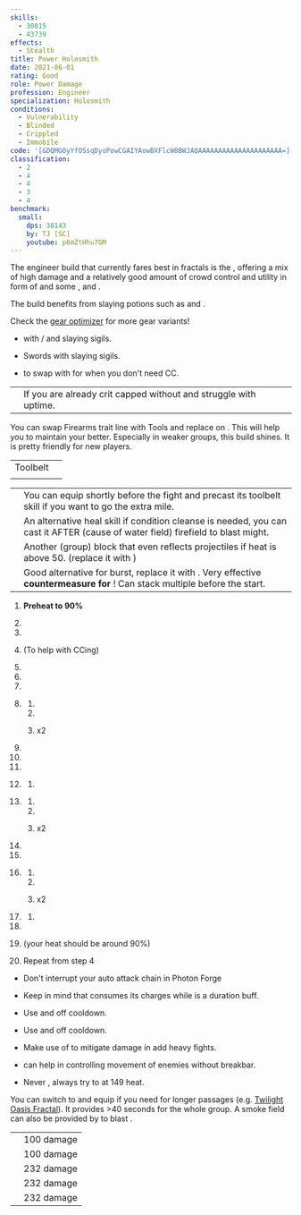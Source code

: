 ```yaml
---
skills:
  - 30815
  - 43739
effects:
  - Stealth
title: Power Holosmith
date: 2021-06-01
rating: Good
role: Power Damage
profession: Engineer
specialization: Holosmith
conditions:
  - Vulnerability
  - Blinded
  - Crippled
  - Immobile
code: '[&DQMGOyYfOSsqDyoPowCGAIYAowBXFlcW8BWJAQAAAAAAAAAAAAAAAAAAAAA=]'
classification:
  - 2
  - 4
  - 4
  - 3
  - 4
benchmark:
  small:
    dps: 38143
    by: TJ [SC]
    youtube: p6mZtHhu7GM
---
```


The engineer build that currently fares best in fractals is the <Specialization text="Power Holosmith" name="Holosmith"/>, offering a mix of high damage and a relatively good amount of crowd control and utility in form of <Condition name="Vulnerability"/> and some <Condition name="Blinded"/>, <Condition name="Crippled"/> and <Condition name="Immobile"/>.

The build benefits from slaying potions such as <Item id="50082"/> and <Item name="Impact" type="Sigil"/>.

<Divider text="Equipment"/>

Check the [gear optimizer](http://old.discretize.eu) for more gear variants!

<Grid>
<GridItem sm="4">
<Armor weight="Medium" helmId="48087" helmRuneId="24836" helmAffix="Berserker" helmRune="Scholar" shouldersId="48089" shouldersRuneId="24836" shouldersAffix="Berserker" shouldersRune="Scholar" coatId="48085" coatRuneId="24836" coatAffix="Berserker" coatRune="Scholar" glovesId="48086" glovesRuneId="24836" glovesAffix="Berserker" glovesRune="Scholar" leggingsId="48088" leggingsRuneId="24836" leggingsAffix="Berserker" leggingsRune="Scholar" bootsId="48084" bootsRuneId="24836" bootsAffix="Berserker" bootsRune="Scholar" helmInfusionId="49432" shouldersInfusionId="49432" coatInfusionId="49432" glovesInfusionId="49432" leggingsInfusionId="49432" bootsInfusionId="49432"/>
</GridItem>

<GridItem sm="4">
<Weapons weapon1MainType="Sword" weapon1MainAffix="Berserker" weapon1MainSigil1="Force" weapon1OffSigil="Impact" weapon1OffType="Shield" weapon1OffAffix="Berserker" weapon1MainInfusion1Id="49432" weapon1OffInfusionId="49432"/>

<Card title="Alternative weapons">

- <Item id="46768"/> with <Item id="36053" disableText/> / <Item id="24615" disableText/> and slaying sigils.

- Swords with slaying sigils.

- <Item id="46767"/> to swap with <Item id="46770"/> for when you don't need CC.

</Card>
</GridItem>

<GridItem sm="4">
<BackAndTrinkets backItemId="49390" backItemAffix="Berserker" accessory1Id="39233" accessory1Affix="Berserker" accessory2Id="39232" accessory2Affix="Berserker" amuletId="39273" amuletAffix="Berserker" ring1Id="75669" ring1Affix="Berserker" ring2Id="76024" ring2Affix="Berserker" backItemInfusion1Id="49432" backItemInfusion2Id="49432" accessory1InfusionId="49432" accessory2InfusionId="49432" ring1Infusion1Id="49432" ring1Infusion2Id="49432" ring1Infusion3Id="49432" ring2Infusion1Id="49432" ring2Infusion2Id="49432" ring2Infusion3Id="49432"/>

<Consumables foodId="41569" utilityId="67530" infusionId="37131"/>
</GridItem>
</Grid>

<Divider text="Build"/>

<Grid>
<GridItem sm="7">
<Traits traits1Id="38" traits1="Firearms" traits1SelectedIds="1914,1923,526" traits2Id="6" traits2="Explosives" traits2SelectedIds="1882,1892,1947" traits3Id="57" traits3="Holosmith" traits3SelectedIds="2106,2152,2137"/>

<Card title="Situational Traits">

|                                                       |                                                                                                                    |
| ----------------------------------------------------- | ------------------------------------------------------------------------------------------------------------------ |
| <Trait name="Sanguine Array" size="big" disableText/> | If you are already crit capped without <Trait name="High Caliber"/> and struggle with <Boon name="Might"/> uptime. |

You can swap Firearms trait line with Tools and replace <Skill id="5805"/> on <Skill id="43739"/>. This will help you to maintain your <Boon name="Quickness"/> better. Especially in weaker groups, this build shines. It is pretty friendly for new players.<Traits traits1Id="21" traits1="Tools" traits1SelectedIds="532,512,1856" unembossed/>
</Card>
</GridItem>

<GridItem sm="5">
<Skills healId="21659" utility1Id="5818" utility2Id="6020" utility3Id="42842" eliteId="42009"/>

<Card title="Additional Skills">

|                                           |                                                                                                                                                                                                               |
| ----------------------------------------- | ------------------------------------------------------------------------------------------------------------------------------------------------------------------------------------------------------------- |
| Toolbelt                                  | <Skill id="21661" size="big" disableText/><Skill id="6178" size="big" disableText/><Skill id="6172" size="big" disableText/><Skill id="42163" size="big" disableText/>                                        |
| <Skill id="6020" size="big" disableText/> | <Skill id="5806" size="big" disableText/><Skill id="5807" size="big" disableText/><Skill id="5808" size="big" disableText/><Skill id="5809" size="big" disableText/><Skill id="5810" size="big" disableText/> |

</Card>

<Card title="Situational Skills">

|                                            |                                                                                                                                                                                                       |
| ------------------------------------------ | ----------------------------------------------------------------------------------------------------------------------------------------------------------------------------------------------------- |
| <Skill id="5977" size="big" disableText/>  | You can equip <Skill id="5927"/> shortly before the fight and precast its toolbelt skill if you want to go the extra mile.                                                                            |
| <Skill id="5857" size="big" disableText/>  | An alternative heal skill if condition cleanse is needed, you can cast it AFTER (cause of water field) firefield to blast might.                                                                      |
| <Skill id="43739" size="big" disableText/> | Another (group) block that even reflects projectiles if heat is above 50. (replace it with <Skill id="6020"/>)                                                                                        |
| <Skill id="30337" size="big" disableText/> | Good alternative for burst, replace it with <Skill id="5818"/>. Very effective **countermeasure for <Instability name="No Pain, No Gain"/>**! Can stack multiple <Skill id="6164"/> before the start. |

</Card>
</GridItem>
</Grid>

<Divider text="Details"/>

<Grid>
<GridItem sm="7">
<Card title="Rotation">

1.  **Preheat to 90%**

2.  <Skill name="Laser Disk" profession="Engineer"/>

3.  <Skill name="engage Photon Forge" profession="Engineer"/>

4.  <Skill name="Prime light beam" profession="Engineer"/> (To help with CCing)

5.  <Skill name="Grenade Barrage" profession="Engineer"/>

6.  <Skill name="Corona Burst" profession="Engineer"/>

7.  <Skill name="Photon Blitz" profession="Engineer"/>

8.  <Skill name="Light Strike" profession="Engineer"/>

    1.  <Skill name="Bright Slash" profession="Engineer"/>

    2.  <Skill name="Flash Cutter" profession="Engineer"/>

    3.  x2

9.  <Skill name="Corona Burst" profession="Engineer"/>

10. <Skill name="Deactivate Photon Forge" profession="Engineer"/>

11. <Skill name="Refraction Cutter" profession="Engineer"/>

12. <Skill name="Shrapnel Grenade" profession="Engineer"/>

    1.  <Skill name="Poison Grenade" profession="Engineer"/>

13. <Skill name="Sun Edge" profession="Engineer"/>

    1.  <Skill name="Sun Ripper" profession="Engineer"/>

    2.  <Skill name="Gleam Saber" profession="Engineer"/>

    3.  x2

14. <Skill name="Refraction Cutter" profession="Engineer"/>

15. <Skill name="Shrapnel Grenade" profession="Engineer"/>

16. <Skill name="Sun Edge" profession="Engineer"/>

    1.  <Skill name="Sun Ripper" profession="Engineer"/>

    2.  <Skill name="Gleam Saber" profession="Engineer"/>

    3.  x2

17. <Skill name="Refraction Cutter" profession="Engineer"/>

    1.  <Skill name="Blowtorch" profession="Engineer"/>

18. <Skill name="Shrapnel Grenade" profession="Engineer"/>

19. <Skill name="engage Photon Forge" profession="Engineer"/> (your heat should be around 90%)

20. Repeat from step 4

</Card>
</GridItem>

<GridItem sm="5">
<Card title="Notes and Tips">

- Don't interrupt your auto attack chain in Photon Forge

- Keep in mind that <Trait id="2106"/> consumes its charges while <Trait id="2122"/> is a duration buff.

- Use <Skill id="42842"/> and <Skill id="42009"/> off cooldown.

- Use <Skill id="6178"/> and <Skill id="42163"/> off cooldown.

- Make use of <Skill id="5808"/> to mitigate damage in add heavy fights.

- <Skill id="5830"/> can help in controlling movement of enemies without breakbar.

- Never <Skill id="44386"/>, always try to <Skill id="41123"/> at 149 heat.

You can switch to <Specialization name="Scrapper"/> and equip <Skill id="30815"/> if you need <Effect name="Stealth"/> for longer passages (e.g. [Twilight Oasis Fractal](https://discretize.eu/fractals/twilight-oasis)). It provides >40 seconds for the whole group. A smoke field can also be provided by <Skill id="5824"/> to blast <Effect name="Stealth"/>.
</Card>

<Card title="CC skills">

|                     |            |
| ------------------- | ---------- |
| <Skill id="21661"/> | 100 damage |
| <Skill id="6057"/>  | 100 damage |
| <Skill id="42009"/> | 232 damage |
| <Skill id="42521"/> | 232 damage |
| <Skill id="42521"/> | 232 damage |

</Card>
</GridItem>
</Grid>
